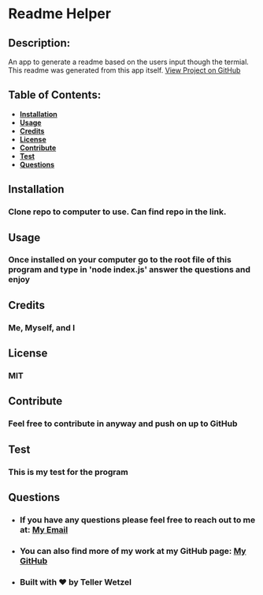 # Readme Helper

  ## Description:
  An app to generate a readme based on the users input though the termial. This readme was generated from this app itself.
  <a href='https://github.com/teller35/readme-helper' target='_blank'></i>View Project on GitHub</a>

  ## Table of Contents:
  * [**Installation**](#installation)
  * [**Usage**](#usage)
  * [**Credits**](#credits)
  * [**License**](#license)
  * [**Contribute**](#contribute)
  * [**Test**](#test)
  * [**Questions**](#questions)

  ## Installation
  
  ### Clone repo to computer to use. Can find repo in the link.
  

  ## Usage
  ### Once installed on your computer go to the root file of this program and type in 'node index.js' answer the questions and enjoy

  ## Credits
  
  ### Me, Myself, and I
  

  ## License
  ### MIT

  ## Contribute
  
  ### Feel free to contribute in anyway and push on up to GitHub
  

  ## Test
  
  ### This is my test for the program
  

  ## Questions
  * ### If you have any questions please feel free to reach out to me at: <a href='mailto:tellerwetzel@yahoo.com'></i>My Email</a>
  * ### You can also find more of my work at my GitHub page: <a href='https://github.com/teller35' target='_blank'></i>My GitHub</a>
  * ### Built with ❤️ by Teller Wetzel
